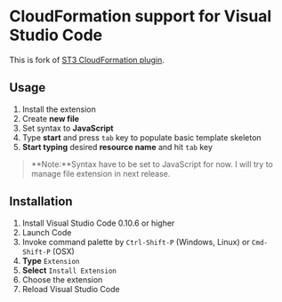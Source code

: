CloudFormation support for Visual Studio Code 
===================

This is fork of [ST3 CloudFormation plugin](https://github.com/beaknit/cform).


Usage
-------------

 1. Install the extension
 2. Create **new file**
 3. Set syntax to **JavaScript**
 4. Type **start** and press ```tab``` key to populate basic template skeleton
 5. **Start typing** desired **resource name** and hit ```tab``` key


> **Note:**Syntax have to be set to JavaScript for now. I will try to manage file extension in next release.

Installation
-------------------

 1. Install Visual Studio Code 0.10.6 or higher
 2. Launch Code
 3. Invoke command palette by ```Ctrl-Shift-P``` (Windows, Linux) or ```Cmd-Shift-P``` (OSX)
 4. **Type** ```Extension```
 4. **Select** ```Install Extension```
 5. Choose the extension
 6. Reload Visual Studio Code



